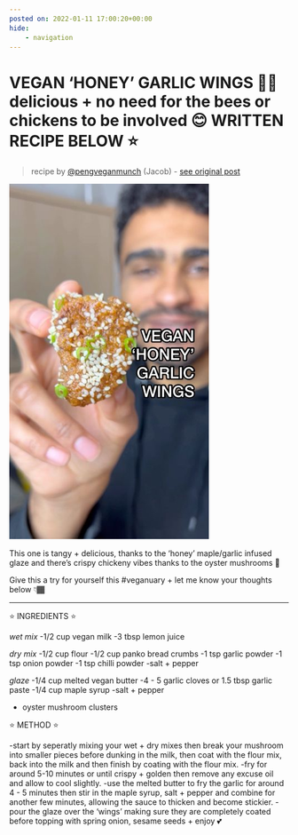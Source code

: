 ```yaml
---
posted on: 2022-01-11 17:00:20+00:00
hide:
    - navigation
---
```


# VEGAN ‘HONEY’ GARLIC WINGS 🍯🧄 delicious + no need for the bees or chickens to be involved 😊 WRITTEN RECIPE BELOW ⭐️  

> recipe by [@pengveganmunch](https://www.instagram.com/pengveganmunch/) 
(Jacob) - [see original post](https://instagram.com/p/CYmOxuchl5E)

![](../img/pengveganmunch_11-01-2022_1701.png)


This one is tangy + delicious, thanks to the ‘honey’ maple/garlic infused glaze and there’s crispy chickeny vibes thanks to the oyster mushrooms 🤩 

Give this a try for yourself this \#veganuary + let me know your thoughts below 👇🏾 
______________________________________

⭐️ INGREDIENTS ⭐️ 

*wet mix*
-1/2 cup vegan milk
-3 tbsp lemon juice

*dry mix*
-1/2 cup flour
-1/2 cup panko bread crumbs
-1 tsp garlic powder
-1 tsp onion powder
-1 tsp chilli powder
-salt + pepper

*glaze*
-1/4 cup melted vegan butter
-4 - 5 garlic cloves or 1.5 tbsp garlic paste
-1/4 cup maple syrup
-salt + pepper

+ oyster mushroom clusters

⭐️ METHOD ⭐️ 

-start by seperatly mixing your wet + dry mixes then break your mushroom into smaller pieces before dunking in the milk, then coat with the flour mix, back into the milk and then finish by coating with the flour mix.
-fry for around 5-10 minutes or until crispy + golden then remove any excuse oil and allow to cool slightly.
-use the melted butter to fry the garlic for around 4 - 5 minutes then stir in the maple syrup, salt + pepper and combine for another few minutes, allowing the sauce to thicken and become stickier.
-pour the glaze over the ‘wings’ making sure they are completely coated before topping with spring onion, sesame seeds + enjoy 💕 
